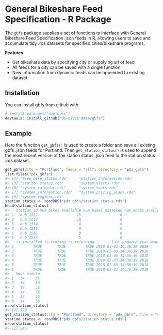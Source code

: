 
<!-- README.md is generated from README.Rmd. Please edit that file -->
General Bikeshare Feed Specification - R Package
================================================

The `gbfs` package supplies a set of functions to interface with General Bikeshare Feed Specification .json feeds in R, allowing users to save and accumulate tidy .rds datasets for specified cities/bikeshare programs.

**Features**

-   Get bikeshare data by specifying city or supplying url of feed
-   All feeds for a city can be saved with a single function
-   New information from dynamic feeds can be appended to existing dataset

Installation
------------

You can install gbfs from github with:

``` r
# install.packages("devtools")
devtools::install_github("ds-civic-data/gbfs")
```

Example
-------

Here the function `get_gbfs()` is used to create a folder and save all existing gbfs .json feeds for Portland. Then `get_station_status()` is used to append the most recent version of the station status .json feed to the station status .rds dataset.

``` r
get_gbfs(city = "Portland", feeds = "all", directory = "pdx_gbfs")
list.files("pdx_gbfs")
#> [1] "free_bike_status.rds"     "station_information.rds" 
#> [3] "station_status.rds"       "system_alerts.rds"       
#> [5] "system_calendar.rds"      "system_hours.rds"        
#> [7] "system_information.rds"   "system_pricing_plans.rds"
#> [9] "system_regions.rds"
station_status <- readRDS("pdx_gbfs/station_status.rds")
head(station_status)
#>   station_id num_bikes_available num_bikes_disabled num_docks_available
#> 1   hub_1512                  15                  0                   3
#> 2   hub_1513                  10                  0                   8
#> 3   hub_1514                   8                  0                  10
#> 4   hub_1515                   9                  0                   9
#> 5   hub_1516                   9                  0                   6
#> 6   hub_1517                   5                  0                   9
#>   is_installed is_renting is_returning        last_updated year month day
#> 1         TRUE       TRUE         TRUE 2018-05-03 14:36:39 2018     5   3
#> 2         TRUE       TRUE         TRUE 2018-05-03 14:36:39 2018     5   3
#> 3         TRUE       TRUE         TRUE 2018-05-03 14:36:39 2018     5   3
#> 4         TRUE       TRUE         TRUE 2018-05-03 14:36:39 2018     5   3
#> 5         TRUE       TRUE         TRUE 2018-05-03 14:36:39 2018     5   3
#> 6         TRUE       TRUE         TRUE 2018-05-03 14:36:39 2018     5   3
#>   hour minute
#> 1   14     36
#> 2   14     36
#> 3   14     36
#> 4   14     36
#> 5   14     36
#> 6   14     36
nrow(station_status)
#> [1] 123
get_station_status(city = "Portland", directory = "pdx_gbfs", file = "station_status.rds")
station_status <- readRDS("pdx_gbfs/station_status.rds")
nrow(station_status)
#> [1] 246
```

